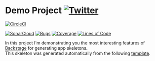 #  Demo Project [![Twitter](https://img.shields.io/twitter/follow/piotr_minkowski.svg?style=social&logo=twitter&label=Follow%20Me)](https://twitter.com/piotr_minkowski)

[![CircleCI](https://circleci.com/gh/amintongbackstage/sample-spring-boot-app.svg?style=svg)](https://circleci.com/gh/amintongbackstage/sample-spring-boot-app)

[![SonarCloud](https://sonarcloud.io/images/project_badges/sonarcloud-black.svg)](https://sonarcloud.io/dashboard?id=amintongbackstage_sample-spring-boot-app)
[![Bugs](https://sonarcloud.io/api/project_badges/measure?project=amintongbackstage_sample-spring-boot-app&metric=bugs)](https://sonarcloud.io/dashboard?id=amintongbackstage_sample-spring-boot-app)
[![Coverage](https://sonarcloud.io/api/project_badges/measure?project=amintongbackstage_sample-spring-boot-app&metric=coverage)](https://sonarcloud.io/dashboard?id=amintongbackstage_sample-spring-boot-app)
[![Lines of Code](https://sonarcloud.io/api/project_badges/measure?project=amintongbackstage_sample-spring-boot-app&metric=ncloc)](https://sonarcloud.io/dashboard?id=amintongbackstage_sample-spring-boot-app)

In this project I'm demonstrating you the most interesting features of [Backstage](https://backstage.io/) for generating app skeletons. \
This skeleton was generated automatically from the following [template](https://github.com/piomin/backstage-templates/blob/master/templates/spring-boot-basic/template.yaml).

